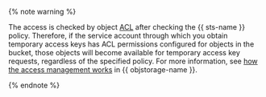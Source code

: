 {% note warning %}

The access is checked by object [ACL](../../storage/security/acl.md) after checking the {{ sts-name }} policy. Therefore, if the service account through which you obtain temporary access keys has ACL permissions configured for objects in the bucket, those objects will become available for temporary access key requests, regardless of the specified policy. For more information, see [how the access management works](../../storage/security/overview.md) in {{ objstorage-name }}.

{% endnote %}
